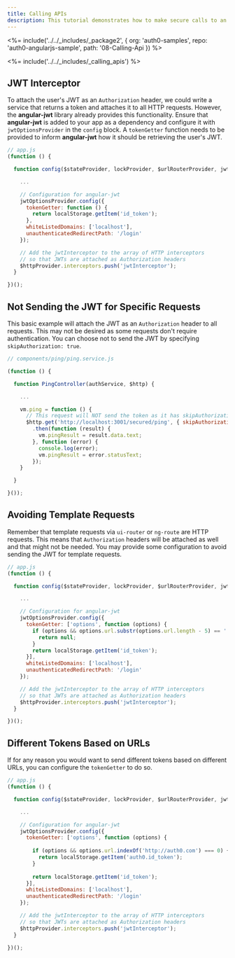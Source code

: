 ```yaml
---
title: Calling APIs
description: This tutorial demonstrates how to make secure calls to an API
---
```


<%= include('../../_includes/_package2', {
  org: 'auth0-samples',
  repo: 'auth0-angularjs-sample',
  path: '08-Calling-Api
}) %>

<%= include('../../_includes/_calling_apis') %>

## JWT Interceptor

To attach the user's JWT as an `Authorization` header, we could write a service that returns a token and attaches it to all HTTP requests. However, the **angular-jwt** library already provides this functionality. Ensure that **angular-jwt** is added to your app as a dependency and configure it with `jwtOptionsProvider` in the `config` block. A `tokenGetter` function needs to be provided to inform **angular-jwt** how it should be retrieving the user's JWT.

```js
// app.js
(function () {

  function config($stateProvider, lockProvider, $urlRouterProvider, jwtOptionsProvider, $httpProvider) {

    ...

    // Configuration for angular-jwt
    jwtOptionsProvider.config({
      tokenGetter: function () {
        return localStorage.getItem('id_token');
      },
      whiteListedDomains: ['localhost'],
      unauthenticatedRedirectPath: '/login'
    });

    // Add the jwtInterceptor to the array of HTTP interceptors
    // so that JWTs are attached as Authorization headers
    $httpProvider.interceptors.push('jwtInterceptor');
  }

})();
```

## Not Sending the JWT for Specific Requests

This basic example will attach the JWT as an `Authorization` header to all requests. This may not be desired as some requests don't require authentication. You can choose not to send the JWT by specifying `skipAuthorization: true`.

```js 
// components/ping/ping.service.js

(function () {

  function PingController(authService, $http) {

    ...

    vm.ping = function () {
	  // This request will NOT send the token as it has skipAuthorization
      $http.get('http://localhost:3001/secured/ping', { skipAuthorization: true })
        .then(function (result) {
          vm.pingResult = result.data.text;
        }, function (error) {
          console.log(error);
          vm.pingResult = error.statusText;
        });
    }

  }

}());
```

## Avoiding Template Requests

Remember that template requests via `ui-router` or `ng-route` are HTTP requests. This means that `Authorization` headers will be attached as well and that might not be needed. You may provide some configuration to avoid sending the JWT for template requests.

```js
// app.js
(function () {

  function config($stateProvider, lockProvider, $urlRouterProvider, jwtOptionsProvider, $httpProvider) {

    ...

    // Configuration for angular-jwt
    jwtOptionsProvider.config({
      tokenGetter: ['options', function (options) {
        if (options && options.url.substr(options.url.length - 5) == '.html') {
          return null;
        }
        return localStorage.getItem('id_token');
      }],
      whiteListedDomains: ['localhost'],
      unauthenticatedRedirectPath: '/login'
    });

    // Add the jwtInterceptor to the array of HTTP interceptors
    // so that JWTs are attached as Authorization headers
    $httpProvider.interceptors.push('jwtInterceptor');
  }

})();
```

## Different Tokens Based on URLs

If for any reason you would want to send different tokens based on different URLs, you can configure the `tokenGetter` to do so.

```js
// app.js
(function () {

  function config($stateProvider, lockProvider, $urlRouterProvider, jwtOptionsProvider, $httpProvider) {

    ...

    // Configuration for angular-jwt
    jwtOptionsProvider.config({
      tokenGetter: ['options', function (options) {
	  
        if (options && options.url.indexOf('http://auth0.com') === 0) {
          return localStorage.getItem('auth0.id_token');
        }
		
        return localStorage.getItem('id_token');
      }],
      whiteListedDomains: ['localhost'],
      unauthenticatedRedirectPath: '/login'
    });

    // Add the jwtInterceptor to the array of HTTP interceptors
    // so that JWTs are attached as Authorization headers
    $httpProvider.interceptors.push('jwtInterceptor');
  }

})();
```
